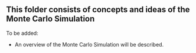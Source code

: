 ## This folder consists of concepts and ideas of the Monte Carlo Simulation

To be added:
* An overview of the Monte Carlo Simulation will be described. 
